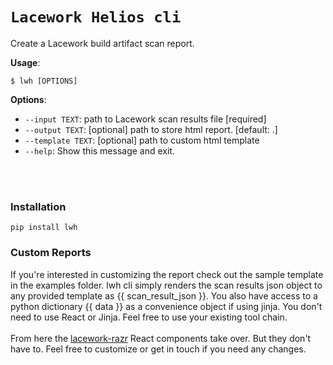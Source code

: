 # `Lacework Helios cli`

Create a Lacework build artifact scan report.

**Usage**:

```console
$ lwh [OPTIONS]
```

**Options**:

* `--input TEXT`: path to Lacework scan results file  [required]
* `--output TEXT`: [optional] path to store html report.  [default: .]
* `--template TEXT`: [optional] path to custom html template
* `--help`: Show this message and exit.


<br/><br/>
### Installation
`pip install lwh`

### Custom Reports
If you're interested in customizing the report check out the sample template in the examples folder.
lwh cli simply renders the scan results json object to any provided template as {{ scan_result_json }}.
You also have access to a python dictionary {{ data }} as a convenience object if using jinja. You don't need to use
React or Jinja. Feel free to use your existing tool chain.<br/><br/>
From here the [lacework-razr](https://github.com/jeffthorne/lacework-razr) React components take over. But they don't have to. 
Feel free to customize or get in touch if you need any changes.
